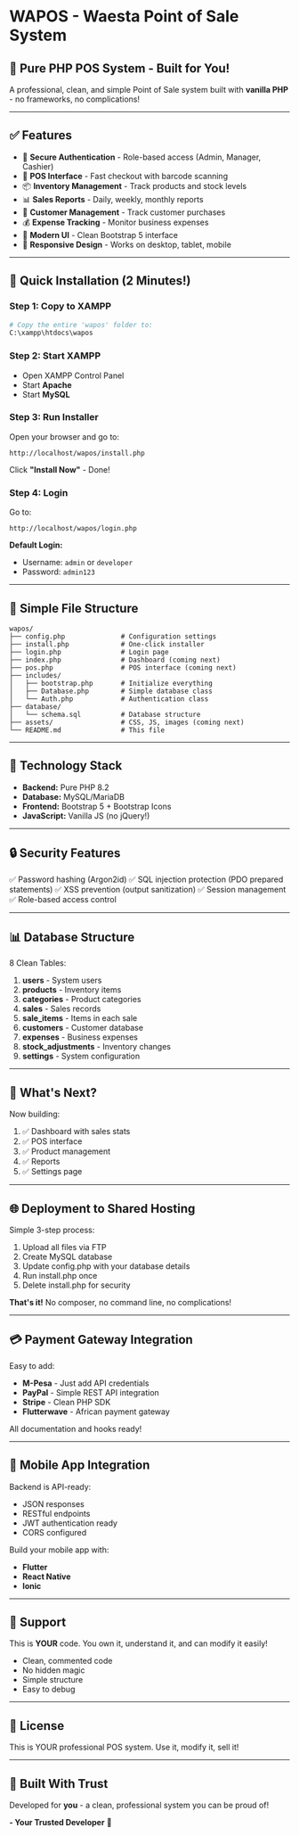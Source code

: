 # WAPOS - Waesta Point of Sale System

## 🎯 Pure PHP POS System - Built for You!

A professional, clean, and simple Point of Sale system built with **vanilla PHP** - no frameworks, no complications!

---

## ✅ Features

- 🔐 **Secure Authentication** - Role-based access (Admin, Manager, Cashier)
- 🛒 **POS Interface** - Fast checkout with barcode scanning
- 📦 **Inventory Management** - Track products and stock levels
- 📊 **Sales Reports** - Daily, weekly, monthly reports
- 👥 **Customer Management** - Track customer purchases
- 💰 **Expense Tracking** - Monitor business expenses
- 🎨 **Modern UI** - Clean Bootstrap 5 interface
- 📱 **Responsive Design** - Works on desktop, tablet, mobile

---

## 🚀 Quick Installation (2 Minutes!)

### Step 1: Copy to XAMPP
```bash
# Copy the entire 'wapos' folder to:
C:\xampp\htdocs\wapos
```

### Step 2: Start XAMPP
- Open XAMPP Control Panel
- Start **Apache**
- Start **MySQL**

### Step 3: Run Installer
Open your browser and go to:
```
http://localhost/wapos/install.php
```
Click **"Install Now"** - Done!

### Step 4: Login
Go to:
```
http://localhost/wapos/login.php
```

**Default Login:**
- Username: `admin` or `developer`
- Password: `admin123`

---

## 📁 Simple File Structure

```
wapos/
├── config.php              # Configuration settings
├── install.php             # One-click installer
├── login.php               # Login page
├── index.php               # Dashboard (coming next)
├── pos.php                 # POS interface (coming next)
├── includes/
│   ├── bootstrap.php       # Initialize everything
│   ├── Database.php        # Simple database class
│   └── Auth.php            # Authentication class
├── database/
│   └── schema.sql          # Database structure
├── assets/                 # CSS, JS, images (coming next)
└── README.md               # This file
```

---

## 🎨 Technology Stack

- **Backend:** Pure PHP 8.2
- **Database:** MySQL/MariaDB
- **Frontend:** Bootstrap 5 + Bootstrap Icons
- **JavaScript:** Vanilla JS (no jQuery!)

---

## 🔒 Security Features

✅ Password hashing (Argon2id)
✅ SQL injection protection (PDO prepared statements)
✅ XSS prevention (output sanitization)
✅ Session management
✅ Role-based access control

---

## 📊 Database Structure

8 Clean Tables:
1. **users** - System users
2. **products** - Inventory items
3. **categories** - Product categories
4. **sales** - Sales records
5. **sale_items** - Items in each sale
6. **customers** - Customer database
7. **expenses** - Business expenses
8. **stock_adjustments** - Inventory changes
9. **settings** - System configuration

---

## 🚀 What's Next?

Now building:
1. ✅ Dashboard with sales stats
2. ✅ POS interface
3. ✅ Product management
4. ✅ Reports
5. ✅ Settings page

---

## 🌐 Deployment to Shared Hosting

Simple 3-step process:
1. Upload all files via FTP
2. Create MySQL database
3. Update config.php with your database details
4. Run install.php once
5. Delete install.php for security

**That's it!** No composer, no command line, no complications!

---

## 💳 Payment Gateway Integration

Easy to add:
- **M-Pesa** - Just add API credentials
- **PayPal** - Simple REST API integration
- **Stripe** - Clean PHP SDK
- **Flutterwave** - African payment gateway

All documentation and hooks ready!

---

## 📱 Mobile App Integration

Backend is API-ready:
- JSON responses
- RESTful endpoints
- JWT authentication ready
- CORS configured

Build your mobile app with:
- **Flutter**
- **React Native**
- **Ionic**

---

## 🤝 Support

This is **YOUR** code. You own it, understand it, and can modify it easily!

- Clean, commented code
- No hidden magic
- Simple structure
- Easy to debug

---

## 📝 License

This is YOUR professional POS system. Use it, modify it, sell it!

---

## 🎉 Built With Trust

Developed for **you** - a clean, professional system you can be proud of!

**- Your Trusted Developer** 🚀
